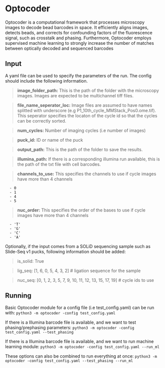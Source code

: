 # Optocoder
Optocoder is a computational framework that processes microscopy images to decode bead barcodes in space. It efficiently aligns images, detects beads, and corrects for confounding factors of the fluorescence signal, such as crosstalk and phasing. Furthermore, Optocoder employs supervised machine learning to strongly increase the number of matches between optically decoded and sequenced barcodes

## Input
A yaml file can be used to specify the parameters of the run. The config should include the following information.

> **image_folder_path:** This is the path of the folder with the microscopy images. Images are expected to be multichannel tiff files.

> **file_name_seperator_loc:** Image files are assumed to have names splitted with underscore (e.g P1_10th_cycle_MMStack_Pos0.ome.tif). This seperator specifies the locaton of the cycle id so that the cycles can be correctly sorted.

> **num_cycles:** Number of imaging cycles (i.e number of images)

> **puck_id:** ID or name of the puck

> **output_path:** This is the path of the folder to save the results.

> **illumina_path:** If there is a corresponding illumina run available, this is the path of the txt file with cell barcodes.

> **channels_to_use:** This specifies the channels to use if cycle images have more than 4 channels
```
  - 0
  - 1
  - 4
  - 5
```

> **nuc_order:** This specifies the order of the bases to use if cycle images have more than 4 channels
```
  - 'T'
  - 'G'
  - 'C'
  - 'A'
```
Optionally, if the input comes from a SOLiD sequencing sample such as Slide-Seq v1 pucks, following information should be added:

> is_solid: True

> lig_seq: [1, 6, 0, 5, 4, 3, 2] # ligation sequence for the sample

> nuc_seq: [0, 1, 2, 3, 5, 7, 9, 10, 11, 12, 13, 15, 17, 19] # cycle ids to use

## Running
Basic Optocoder module for a config file (i.e test_config.yaml) can be run with:
```python3 -m optocoder -config test_config.yaml```

If there is a Illumina barcode file is available, and we want to test phasing/prephasing parameters:
```python3 -m optocoder -config test_config.yaml --test_phasing```

If there is a Illumina barcode file is available, and we want to run machine learning module:
```python3 -m optocoder -config test_config.yaml --run_ml```

These options can also be combined to run everything at once:
```python3 -m optocoder -config test_config.yaml --test_phasing --run_ml```